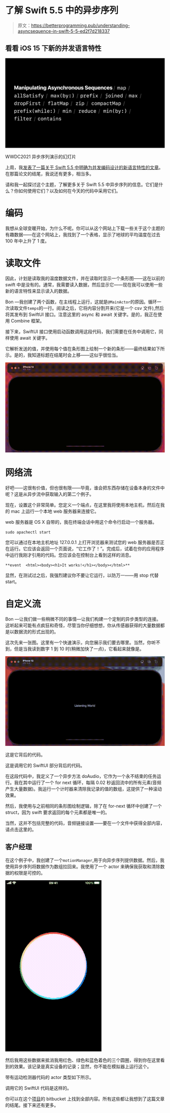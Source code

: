 # 了解 Swift 5.5 中的异步序列

> 原文：<https://betterprogramming.pub/understanding-asyncsequence-in-swift-5-5-ed2f7d218337>

## 看看 iOS 15 下新的并发语言特性

![](img/3053d748ef43a6cdd4950866b8f6dc72.png)

WWDC2021 异步序列演示的幻灯片

上周，我[发表了一篇关于 Swift 5.5 中明确为并发编码设计的新语言特性的文章](/working-with-actors-and-concurrency-in-swift-5-5-b013f78b6b2a)。在那篇论文的结尾，我说还有更多，相当多。

请和我一起探讨这个主题，了解更多关于 Swift 5.5 中异步序列的信息。它们是什么？你如何使用它们？以及如何在今天的代码中采用它们。

# 编码

我想从全球变暖开始，为什么不呢。你可以从这个网站上下载一些关于这个主题的有趣数据——在这个网站上，我找到了一个表格，显示了地球的平均温度在过去 100 年中上升了 1 度。

# 读取文件

因此，计划是读取我的温度数据文件，并在读取时显示一个条形图——这在以前的 swift 中是没有的。通常，我需要读入数据，然后显示它——现在我可以使用一些新的语言特性来显示读入的数据。

Bon —我创建了两个函数，在主线程上运行，这就是`@MainActor`的原因。循环一次读取文件`temps`的一行。阅读之后，它将内容分割开来(它是一个 csv 文件),然后将其发布到 SwiftUI 接口。注意这里的 async 和 await 关键字。是的，我正在使用 Combine 框架。

接下来，SwiftUI 接口使用启动函数调用这段代码，我们需要在任务中调用它，同样使用 await 关键字。

它解析发送的值，并使用每个值在条形图上绘制一个新的条形——最终结果如下所示。是的，我知道标题在结尾时会上移——这似乎很恰当。

![](img/1d535deb9cc45240e1c03721c2c85e5c.png)

# 网络流

好吧——这很有价值，但也很有限——毕竟，谁会把东西存储在设备本身的文件中呢？这是从异步流中获取输入的第二个例子。

现在，设置这个非常简单。您定义一个端点，在这里我将使用本地主机，然后在我的 mac 上运行一个本地 web 服务器来连接它。

web 服务器是 OS X 自带的，我在终端会话中用这个命令行启动一个服务器。

```
sudo apachectl start
```

您可以通过在本地主机地址 127.0.0.1 上打开浏览器来测试您的 web 服务器是否正在运行。它应该会返回一个页面说，“它工作了！”。完成后，试着在你的应用程序中运行我刚才引用的代码。您应该会在控制台上看到这样的消息。

```
**event  <html><body><h1>It works!</h1></body></html>**
```

显然，在测试过之后，我强烈建议你不要让它运行，以防万一——用 stop 代替 start。

# 自定义流

Bon —让我们做一些稍微不同的事情—让我们构建一个定制的异步类型的连接。这听起来可能有点疯狂和奇怪，尽管当你仔细想想，你从传感器获得的大量数据都是以数据流的形式出现的。

这次先来一张图。这里有一个快速演示，向您展示我们要去哪里。当然，你听不到，但是当我读到数字 1 到 10 时(稍微加快了一点)，它看起来就像是。

![](img/9b888e0b2f202bfa3acd7ec77ae3eb73.png)

这是它背后的代码。

这是调用它的 SwiftUI 部分背后的代码。

在这段代码中，我定义了一个异步方法 doAudio，它作为一个永不结束的任务运行。我在其中运行了一个 for next 循环，每隔 0.02 秒返回流中的所有元素(音频产生大量数据)。我运行一个计时器来清除我记录的值的数组，这提供了一种滚动效果。

然后，我使用与之前相同的条形图绘制逻辑，除了在 for-next 循环中创建了一个 struct，因为 swift 要求返回的每个元素都是唯一的。

当然，这并不包括完整的代码，音频链接设置——要在一个文件中获得全部内容，请点击这里的。

## 客户经理

在这个例子中，我创建了一个`motionManager`,用于向异步序列提供数据。然后，我使用异步序列将数据作为数组拉回来。我使用了一个 actor 来确保我获取和清除数据的权限是可控的。

![](img/b7639d606221f9099e8250dae0e4a857.png)

然后我用这些数据来抵消我用红色、绿色和蓝色着色的三个圆圈，得到你在这里看到的效果。该记录是真实设备的记录；显然，你不能在模拟器上运行这个。

带有运动检测器代码的 actor 类型如下所示。

调用它的 SwiftUI 代码是这样的。

你可以在这个[项目](https://bitbucket.org/wizard1066/concurrentcode/commits/a0088ca3c19bc7a5d5bcce3e42b024751b3b4d7b)的 bitbucket 上找到全部内容。所有这些都让我想到了这篇文章的结尾。接下来还有更多。
